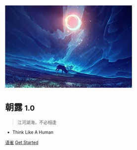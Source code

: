 <!-- _coverpage.md -->

![logo](media/pages/cover/th.jfif)

# 朝露 <small>1.0</small>

> 江河湖海，不必相逢

- Think Like A Human 

[语雀](https://www.yuque.com/dashboard)
[Get Started](#hello)